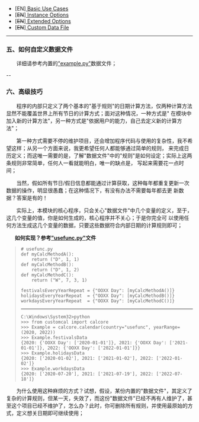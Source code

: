 - [EN][ Basic Use Cases ](doc/1.basicUsage_en.md)
- [~~EN~~][ Instance Options ](doc/2.instanceOptions_en.md)
- [~~EN~~][ Extended Options ](doc/3.extendedOption_en.md)
- [~~EN~~][ Custom Data File ](doc/4.customDataFile_en.md)
---
### 五、如何自定义数据文件  
&nbsp;&nbsp;&nbsp;&nbsp;&nbsp;&nbsp;&nbsp;详细请参考内置的["example.py"](../customcal/customize/example.py)数据文件；

--
### 六、高级技巧
&nbsp;&nbsp;&nbsp;&nbsp;&nbsp;&nbsp;&nbsp;程序的内部只定义了两个基本的"基于规则"的日期计算方法，仅两种计算方法显然不能覆盖世界上所有节日的计算方式；面对这种情况，一种方式是" 在模块中加入新的计算方法"，另一种方式是"依据用户的能力，自己去定义新的计算方法"；

&nbsp;&nbsp;&nbsp;&nbsp;&nbsp;&nbsp;&nbsp;第一种方式需要不停的维护项目，还会增加程序代码与使用的复杂性，我不希望这样；从另一个方面来说，我更希望任何人都能够通过简单的规则，  来完成日历定义；而这唯一需要的是，了解"数据文件"中的"规则"是如何设定；实际上这两条规则非常简单，任何人一看就能明白，唯一的缺点是，    写起来需要花一点时间；

&nbsp;&nbsp;&nbsp;&nbsp;&nbsp;&nbsp;&nbsp;当然，假如所有节日/假日信息都能通过计算获取，这种每年都重复更新一次数据的操作，明显很愚蠢；在这种情况下，有没有办法不需要每年都去更 新数据？答案是有的！

&nbsp;&nbsp;&nbsp;&nbsp;&nbsp;&nbsp;&nbsp;实际上，本模块的核心程序，只会关心"数据文件"中几个变量的定义，至于，这几个变量的值，你是如何生成的，核心程序并不关心；于是你完全可  以使用任何方法生成这几个变量的数据，只要这些数据符合内部日期的计算规则即可；

**&nbsp;&nbsp;&nbsp;&nbsp;&nbsp;&nbsp;&nbsp;如何实现？参考["usefunc.py"](../customcal/customize/usefunc.py)文件**   


> ```
> # usefunc.py
> def myCalcMethodA():
>     return ("D", 1, 1)
> def myCalcMethodB():
>     return ("D", 1, 2)
> def myCalcMethodC():
>     return ("W", 7, 3, 1)
> 
> festivalsEveryYearRepeat = {"OOXX Day": [myCalcMethodA()]}
> holidaysEveryYearRepeat  = {"OOXX Day": [myCalcMethodB()]}
> workdaysEveryYearRepeat  = {"OOXX Day": [myCalcMethodC()]}
> ```
> ---
> ```
> C:\Windows\System32>python
> >>> from customcal import calcore
> >>> Example = calcore.calendar(country="usefunc", yearRange=(2020, 2022))
> >>> Example.festivalsData
> {2020: {'OOXX Day': ['2020-01-01']}, 2021: {'OOXX Day': ['2021-01-01']}, 2022: {'OOXX Day': ['2022-01-01']}}
> >>> Example.holidaysData
> {2020: ['2020-01-02'], 2021: ['2021-01-02'], 2022: ['2022-01-02']}
> >>> Example.workdaysData
> {2020: ['2020-07-20'], 2021: ['2021-07-19'], 2022: ['2022-07-18']}
> ```
&nbsp;&nbsp;&nbsp;&nbsp;&nbsp;&nbsp;&nbsp;为什么使用这种麻烦的方式？试想，假设，某份内置的"数据文件"，其定义了复杂的计算规则，但某一天，失效了，而这份"数据文件"已经不再有人维护了，甚至这个项目已经不维护了，怎么办？此时，你可删除所有规则，并使用最原始的方式，定义想关日期即可继续使用；
